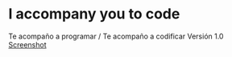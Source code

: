 # I accompany you to code
Te acompaño a programar / Te acompaño a codificar
Versión 1.0
[Screenshot](https://github.com/joellerena/I_accompany_you_to_code/blob/master/images/MEDs.png)
